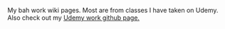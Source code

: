 My bah work wiki pages.  Most are from classes I have taken on Udemy.  Also check out my [Udemy work github page.](https://github.com/cmutnik/Udemy_work) 
